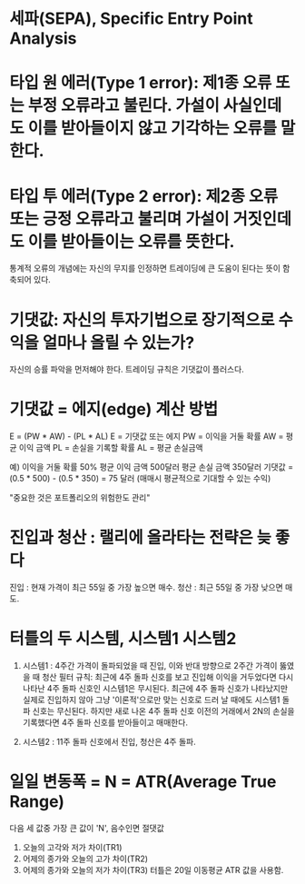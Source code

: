 # 세파(SEPA), Specific Entry Point Analysis

# 타입 원 에러(Type 1 error): 제1종 오류 또는 부정 오류라고 불린다. 가설이 사실인데도 이를 받아들이지 않고 기각하는 오류를 말한다.
# 타입 투 에러(Type 2 error): 제2종 오류 또는 긍정 오류라고 불리며 가설이 거짓인데도 이를 받아들이는 오류를 뜻한다.

통계적 오류의 개념에는 자신의 무지를 인정하면 트레이딩에 큰 도움이 된다는 뜻이 함축되어 있다.

# 기댓값: 자신의 투자기법으로 장기적으로 수익을 얼마나 올릴 수 있는가?

자신의 승률 파악을 먼저해야 한다.
트레이딩 규칙은 기댓값이 플러스다.
# 기댓값 = 에지(edge) 계산 방법
E = (PW * AW) - (PL * AL)
E = 기댓값 또는 에지
PW = 이익을 거둘 확률
AW = 평균 이익 금액
PL = 손실을 기록할 확률
AL = 평균 손실금액

예)
이익을 거둘 확률 50%
평균 이익 금액 500달러
평균 손실 금액 350달러
기댓값 = (0.5 * 500) - (0.5 * 350)
       = 75 달러 (매매시 평균적으로 기대할 수 있는 수익)

"중요한 것은 포트폴리오의 위험한도 관리"

# 진입과 청산 : 랠리에 올라타는 전략은 늦 좋다
진입 : 현재 가격이 최근 55일 중 가장 높으면 매수.
청산 : 최근 55일 중 가장 낮으면 매도.

# 터틀의 두 시스템, 시스템1 시스템2
1) 시스템1 : 4주간 가격이 돌파되었을 때 진입, 이와 반대 방향으로 2주간 가격이 뚫였을 때 청산
필터 규칙: 최근에 4주 돌파 신호를 보고 진입해 이익을 거두었다면 다시 나타난 4주 돌파 신호인 시스템1은 무시된다.
최근에 4주 돌파 신호가 나타났지만 실제로 진입하지 않아 그냥 '이론적'으로만 맞는 신호로 드러 날 때에도 시스템1 돌파 신호는 무신된다.
하지만 새로 나온 4주 돌파 신호 이전의 거래에서 2N의 손실을 기록했다면 4주 돌파 신호를 받아들이고 매매한다.

2) 시스템2 : 11주 돌파 신호에서 진입, 청산은 4주 돌파.

# 일일 변동폭 = N = ATR(Average True Range)
다음 세 값중 가장 큰 값이 'N', 음수인면 절댓값
1) 오늘의 고각와 저가 차이(TR1)
2) 어제의 종가와 오늘의 고가 차이(TR2)
3) 어제의 종가와 오늘의 저가 차이(TR3)
터틀은 20일 이동평균 ATR 값을 사용함.


